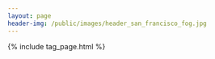 ```yaml
---
layout: page
header-img: /public/images/header_san_francisco_fog.jpg
---
```


{% include tag_page.html %}

